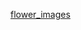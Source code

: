 [flower_images](https://drive.google.com/drive/folders/1XfWnioCSdBAYOGhGuNrNVwrnbMaPVK4L?usp=sharing)
